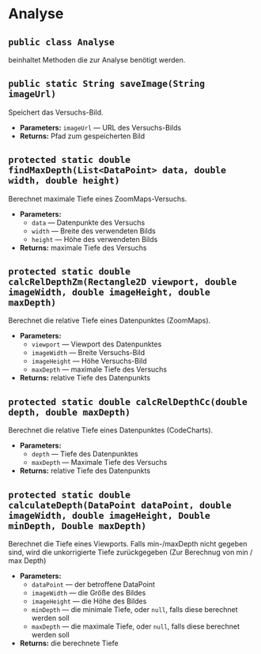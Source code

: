 # Analyse


## `public class Analyse`

beinhaltet Methoden die zur Analyse benötigt werden.

## `public static String saveImage(String imageUrl)`

Speichert das Versuchs-Bild.

 * **Parameters:** `imageUrl` — URL des Versuchs-Bilds
 * **Returns:** Pfad zum gespeicherten Bild

## `protected static double findMaxDepth(List<DataPoint> data, double width, double height)`

Berechnet maximale Tiefe eines ZoomMaps-Versuchs.

 * **Parameters:**
   * `data` — Datenpunkte des Versuchs
   * `width` — Breite des verwendeten Bilds
   * `height` — Höhe des verwendeten Bilds
 * **Returns:** maximale Tiefe des Versuchs

## `protected static double calcRelDepthZm(Rectangle2D viewport, double imageWidth, double imageHeight, double maxDepth)`

Berechnet die relative Tiefe eines Datenpunktes (ZoomMaps).

 * **Parameters:**
   * `viewport` — Viewport des Datenpunktes
   * `imageWidth` — Breite Versuchs-Bild
   * `imageHeight` — Höhe Versuchs-Bild
   * `maxDepth` — maximale Tiefe des Versuchs
 * **Returns:** relative Tiefe des Datenpunkts

## `protected static double calcRelDepthCc(double depth, double maxDepth)`

Berechnet die relative Tiefe eines Datenpunktes (CodeCharts).

 * **Parameters:**
   * `depth` — Tiefe des Datenpunktes
   * `maxDepth` — Maximale Tiefe des Versuchs
 * **Returns:** relative Tiefe des Datenpunkts

## `protected static double calculateDepth(DataPoint dataPoint, double imageWidth, double imageHeight, Double minDepth, Double maxDepth)`

Berechnet die Tiefe eines Viewports. Falls min-/maxDepth nicht gegeben sind, wird die unkorrigierte Tiefe zurückgegeben (Zur Berechnug von min / max Depth)

 * **Parameters:**
   * `dataPoint` — der betroffene DataPoint
   * `imageWidth` — die Größe des Bildes
   * `imageHeight` — die Höhe des Bildes
   * `minDepth` — die minimale Tiefe, oder `null`, falls diese berechnet werden soll
   * `maxDepth` — die maximale Tiefe, oder `null`, falls diese berechnet werden soll
 * **Returns:** die berechnete Tiefe
